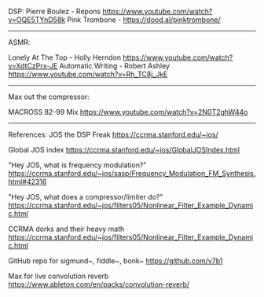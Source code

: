 DSP:
Pierre Boulez - Repons https://www.youtube.com/watch?v=OQE5TYnD58k
Pink Trombone - https://dood.al/pinktrombone/

------------------------------
ASMR:

Lonely At The Top - Holly Herndon https://www.youtube.com/watch?v=XdtCzPrx-JE
Automatic Writing - Robert Ashley https://www.youtube.com/watch?v=Rh_TC8j_JkE

------------------------------
Max out the compressor:

MACROSS 82-99 Mix https://www.youtube.com/watch?v=2N0T2ghW44o

------------------------------
References:
JOS the DSP Freak https://ccrma.stanford.edu/~jos/

Global JOS index https://ccrma.stanford.edu/~jos/GlobalJOSIndex.html

"Hey JOS, what is frequency modulation?" https://ccrma.stanford.edu/~jos/sasp/Frequency_Modulation_FM_Synthesis.html#42316

"Hey JOS, what does a compressor/limiter do?" https://ccrma.stanford.edu/~jos/filters05/Nonlinear_Filter_Example_Dynamic.html

CCRMA dorks and their heavy math https://ccrma.stanford.edu/~jos/filters05/Nonlinear_Filter_Example_Dynamic.html

GitHub repo for sigmund~, fiddle~, bonk~ https://github.com/v7b1

Max for live convolution reverb https://www.ableton.com/en/packs/convolution-reverb/
